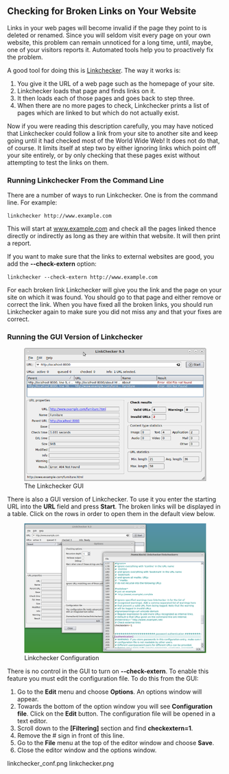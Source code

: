 ## Checking for Broken Links on Your Website

Links in your web pages will become invalid if the page they point to is
deleted or renamed. Since you will seldom visit every page on your own
website, this problem can remain unnoticed for a long time, until, maybe,
one of your visitors reports it. Automated tools help you to proactively
fix the problem.

A good tool for doing this is [Linkchecker](https://wummel.github.io/linkchecker/).
The way it works is:

1. You give it the URL of a web page such as the homepage of your site.
2. Linkchecker loads that page and finds links on it.
3. It then loads each of those pages and goes back to step three.
4. When there are no more pages to check, Linkchecker prints a list of
   pages which are linked to but which do not actually exist.

Now if you were reading this description carefully, you may have noticed that 
Linkchecker could follow a link from your site to another site and keep going
until it had checked most of the World Wide Web! It does not do that, of course.
It limits itself at step two by either ignoring links which point off your site
entirely, or by only checking that these pages exist without attempting to test
the links on them.

### Running Linkchecker From the Command Line

There are a number of ways to run Linkchecker. One is from the command line.
For example:

    linkchecker http://www.example.com

This will start at www.example.com and check all the pages linked thence directly
or indirectly as long as they are within that website. It will then print a 
report.

If you want to make sure that the links to external websites are good, you 
add the **--check-extern** option:

    linkchecker --check-extern http://www.example.com

For each broken link Linkchecker will give you the link and the page on your site
on which it was found. You should go to that page and either remove or correct
the link. When you have fixed all the broken links, you should run Linkchecker
again to make sure you did not miss any and that your fixes are correct.

### Running the GUI Version of Linkchecker

<figure class="right_edge">
<a href="images/linkchecker.png">
<img src="images/linkchecker.png" alt="Linkchecker GUI with results">
</a>
<figcaption>The Linkchecker GUI</figcaption>
</figure>

There is also a GUI version of Linkchecker. To use it you enter the starting
URL into the **URL** field and press **Start**. The broken links will be
displayed in a table. Click on the rows in order to open them in the default
view below.

<figure class="right_edge">
<a href="images/linkchecker_conf.png">
<img src="images/linkchecker_conf.png" alt="Linkchecker with configuration editor open">
</a>
<figcaption>Linkchecker Configuration</figcaption>
</figure>

There is no control in the GUI to turn on **--check-extern**. To enable this
feature you must edit the configuration file. To do this from the GUI:

1. Go to the **Edit** menu and choose **Options**. An options window will appear.
2. Towards the bottom of the option window you will see **Configuration file**.
   Click on the **Edit** button. The configuration file will be opened in a text editor.
3. Scroll down to the **[Filtering]** section and find **checkextern=1**.
4. Remove the # sign in front of this line.
5. Go to the **File** menu at the top of the editor window and choose **Save**.
6. Close the editor window and the options window.



linkchecker_conf.png
linkchecker.png
